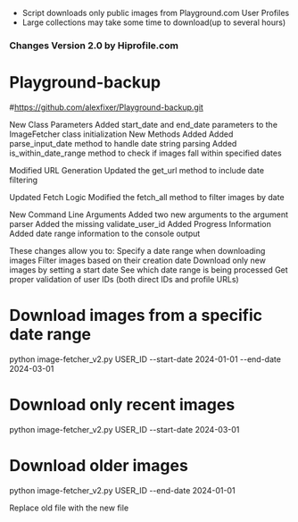 - Script downloads only public images from Playground.com User Profiles
- Large collections may take some time to download(up to several hours)


### Changes Version 2.0 by Hiprofile.com 
# Playground-backup
#https://github.com/alexfixer/Playground-backup.git


New Class Parameters
Added start_date and end_date parameters to the ImageFetcher class initialization
New Methods Added
Added parse_input_date method to handle date string parsing
Added is_within_date_range method to check if images fall within specified dates

Modified URL Generation
Updated the get_url method to include date filtering

Updated Fetch Logic
Modified the fetch_all method to filter images by date

New Command Line Arguments
Added two new arguments to the argument parser
Added the missing validate_user_id 
Added Progress Information
Added date range information to the console output

These changes allow you to:
Specify a date range when downloading images
Filter images based on their creation date
Download only new images by setting a start date
See which date range is being processed
Get proper validation of user IDs (both direct IDs and profile URLs)

# Download images from a specific date range
python image-fetcher_v2.py USER_ID --start-date 2024-01-01 --end-date 2024-03-01

# Download only recent images
python image-fetcher_v2.py USER_ID --start-date 2024-03-01

# Download older images
python image-fetcher_v2.py USER_ID --end-date 2024-01-01

Replace old file with the new file
